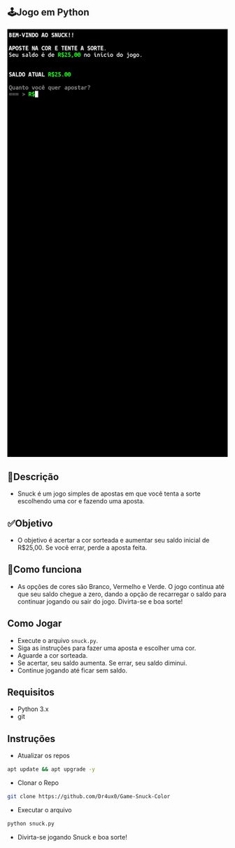 ## 🕹️Jogo em Python

![Screen](https://github.com/Dr4ux0/Game-Snuck-Color/blob/Imagens/SmartSelect_20240409_104502_Termux.jpg)

## 📃Descrição

* Snuck é um jogo simples de apostas em que você tenta a sorte escolhendo uma cor e fazendo uma aposta. 

## ✅Objetivo

* O objetivo é acertar a cor sorteada e aumentar seu saldo inicial de R$25,00. Se você errar, perde a aposta feita.

## 🔗Como funciona

* As opções de cores são Branco, Vermelho e Verde. O jogo continua até que seu saldo chegue a zero, dando a opção de recarregar o saldo para continuar jogando ou sair do jogo. Divirta-se e boa sorte!

## Como Jogar

* Execute o arquivo `snuck.py`.
* Siga as instruções para fazer uma aposta e escolher uma cor.
* Aguarde a cor sorteada.
* Se acertar, seu saldo aumenta. Se errar, seu saldo diminui.
* Continue jogando até ficar sem saldo.

## Requisitos

* Python 3.x
* git

## Instruções

* Atualizar os repos

```bash
apt update && apt upgrade -y
```
* Clonar o Repo


```bash
git clone https://github.com/Dr4ux0/Game-Snuck-Color
```

* Executar o arquivo

```bash
python snuck.py
```

* Divirta-se jogando Snuck e boa sorte!
